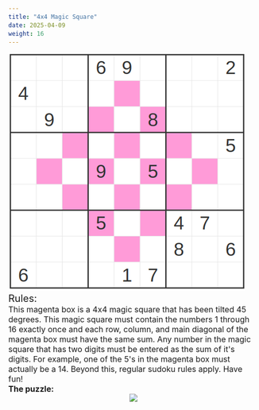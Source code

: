 ```yaml
---
title: "4x4 Magic Square"
date: 2025-04-09
weight: 16
---
```

<img src="featured.png" alt="Puzzle Image">


<div style="font-size:20px">
Rules:
</div>
<div style="font-size:16px">
This magenta box is a 4x4 magic square that has been tilted 45 degrees. This magic square must contain the numbers 1 through 16 exactly once and each row, column, and main diagonal of the magenta box must have the same sum. Any number in the magic square that has two digits must be entered as the sum of it's digits. For example, one of the 5's in the magenta box must actually be a 14. Beyond this, regular sudoku rules apply. Have fun!
</div>
<div style="font-size:16px">
<strong>The puzzle:</strong>
</div>
<div style="clear:both;text-align:center">
<img src="/Dateien/bild.php?data=32bbc56a-6685-303030334c522d31"/>
</div>